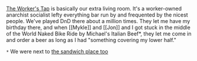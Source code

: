 ---
---

[The Worker's Tap](https://workerstap.com/) is basically our extra living room. It's a worker-owned anarchist socialist lefty everything bar run by and frequented by the nicest people. We've played DnD there about a million times. They let me have my birthday there, and when [[Mykle]] and [[Jon]] and I got stuck in the middle of the World Naked Bike Ride by Michael's Italian Beef*, they let me come in and order a beer as long as I had "something covering my lower half."


`*` We were next to [the sandwich place too](https://www.tripadvisor.com/Restaurant_Review-g52024-d487873-Reviews-Michael_s_Italian_Beef_Sausage_Co-Portland_Oregon.html)
